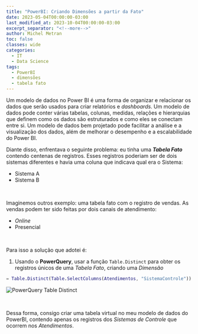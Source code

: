 ```yaml
---
title: "PowerBI: Criando Dimensões a partir da Fato"
date: 2023-05-04T00:00:00-03:00
last_modified_at: 2023-10-04T00:00:00-03:00
excerpt_separator: "<!--more-->"
author: Michel Metran
toc: false
classes: wide
categories:
  - IT
  - Data Science
tags:
  - PowerBI
  - dimensões
  - tabela fato
---
```


Um modelo de dados no Power BI é uma forma de organizar e relacionar os dados que serão usados para criar relatórios e _dashboards_. Um modelo de dados pode conter várias tabelas, colunas, medidas, relações e hierarquias que definem como os dados são estruturados e como eles se conectam entre si. Um modelo de dados bem projetado pode facilitar a análise e a visualização dos dados, além de melhorar o desempenho e a escalabilidade do Power BI.

Diante disso, enfrentava o seguinte problema: eu tinha uma **_Tabela Fato_** contendo centenas de registros. Esses registros poderiam ser de dois sistemas diferentes e havia uma coluna que indicava qual era o Sistema:

- Sistema A
- Sistema B

<br>

Imaginemos outros exemplo: uma tabela fato com o registro de vendas. As vendas podem ter sido feitas por dois canais de atendimento:

- _Online_
- Presencial

<br>

Para isso a solução que adotei é:

1. Usando o **PowerQuery**, usar a função `Table.Distinct` para obter os registros únicos de uma _Tabela Fato_, criando uma _Dimensão_

```m
= Table.Distinct(Table.SelectColumns(Atendimentos, "SistemaControle"))
```

![PowerQuery Table Distinct](https://i.imgur.com/04JrJ4J.png)

<br>

Dessa forma, consigo criar uma tabela virtual no meu modelo de dados do PowerBI, contendo apenas os registros dos _Sistemas de Controle_ que ocorrem nos _Atendimentos_.
